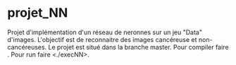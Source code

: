 # projet_NN
Projet d'implémentation d'un réseau de neronnes sur un jeu "Data" d'images. L'objectif est de reconnaitre des images cancéreuse et non-cancéreuses.
Le projet est situé dans la branche master.
Pour compiler faire <make>.
Pour run faire <./execNN>.
